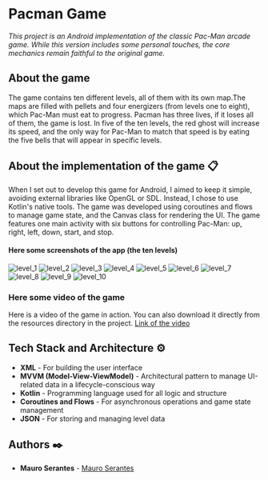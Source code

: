 # Pacman Game

_This project is an Android implementation of the classic Pac-Man arcade game. While this version includes some personal touches,
the core mechanics remain faithful to the original game._

## About the game
The game contains ten different levels, all of them with its own map.The maps are filled with pellets and four energizers
(from levels one to eight), which Pac-Man must eat to progress. Pacman has three lives, if it loses all of them, the game is lost. 
In five of the ten levels, the red ghost will increase its speed, and the only way for Pac-Man to match that speed is by
eating the five bells that will appear in specific levels.

## About the implementation of the game 📋
When I set out to develop this game for Android, I aimed to keep it simple, avoiding external libraries like OpenGL or SDL. Instead, I chose to use Kotlin's native tools. The game was developed using coroutines and flows to manage game state, and the Canvas class for rendering the UI.
The game features one main activity with six buttons for controlling Pac-Man: up, right, left, down, start, and stop.


#### Here some screenshots of the app (the ten levels)
![level_1](https://github.com/user-attachments/assets/d7bd8345-0d9c-4a6c-a4e6-71c83155c893)
![level_2](https://github.com/user-attachments/assets/4cd4b5de-d3c3-4282-a2d7-edfaef6bc036)
![level_3](https://github.com/user-attachments/assets/db87b007-1e35-4420-933b-2133ba9da33e)
![level_4](https://github.com/user-attachments/assets/98f716c3-216e-4609-b08e-9b8ffbfffe9b)
![level_5](https://github.com/user-attachments/assets/f1e3dfa3-8dae-4b4c-bd16-9f958832f50b)
![level_6](https://github.com/user-attachments/assets/7604bf73-8b12-47e4-adba-11cac7472e1a)
![level_7](https://github.com/user-attachments/assets/b010cfee-7514-450f-9a58-d29b9ce05081)
![level_8](https://github.com/user-attachments/assets/af45e295-f768-411b-a09e-88ffc6963ec9)
![level_9](https://github.com/user-attachments/assets/5a8a236a-91a0-4bcb-9693-a3ef056a4f6f)
![level_10](https://github.com/user-attachments/assets/8480d9b4-16c8-407c-b491-f00afd8c9945)

### Here some video of the game
Here is a video of the game in action. You can also download it directly from the resources directory in the project.
[Link of the video](https://github.com/MauroSerantes/Pacman_Android/blob/main/resources/game_short.mp4)


## Tech Stack and Architecture ⚙️
* **XML** - For building the user interface
* **MVVM (Model-View-ViewModel)** - Architectural pattern to manage UI-related data in a lifecycle-conscious way
* **Kotlin** - Programming language used for all logic and structure
* **Coroutines and Flows** - For asynchronous operations and game state management
* **JSON** - For storing and managing level data

## Authors ✒️

* **Mauro Serantes** - [Mauro Serantes](https://github.com/MauroSerantes)
